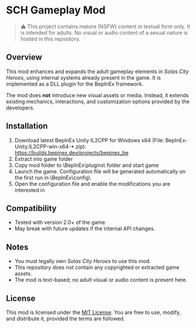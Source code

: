 # SCH Gameplay Mod

> ⚠️ This project contains mature (NSFW) content in textual form only. It is intended for adults. No visual or audio content of a sexual nature is hosted in this repository.

## Overview

This mod enhances and expands the adult gameplay elements in *Solas City Heroes*, using internal systems already present in the game. It is implemented as a DLL plugin for the BepInEx framework.

The mod does **not** introduce new visual assets or media. Instead, it extends existing mechanics, interactions, and customization options provided by the developers.

## Installation

1. Download latest BepInEx Unity IL2CPP for Windows x64 
	(File: BepInEx-Unity.IL2CPP-win-x64-*.zip): https://builds.bepinex.dev/projects/bepinex_be
2.	Extract into game folder
3.	Copy mod folder to \BepInEx\plugins\ folder and start game
4.	Launch the game. Configuration file will be generated automatically on the first run in \BepInEx\config\
5.	Open the configuration file and enable the modifications you are interested in

## Compatibility

- Tested with version 2.0+ of the game.
- May break with future updates if the internal API changes.

## Notes

- You must legally own *Solas City Heroes* to use this mod.
- This repository does not contain any copyrighted or extracted game assets.
- The mod is text-based; no adult visual or audio content is present here.

## License

This mod is licensed under the [MIT License](LICENSE). You are free to use, modify, and distribute it, provided the terms are followed.